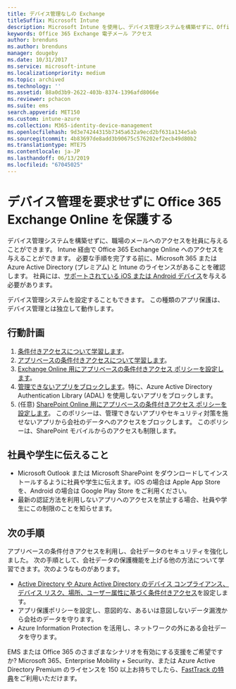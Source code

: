 ```yaml
---
title: デバイス管理なしの Exchange
titleSuffix: Microsoft Intune
description: Microsoft Intune を使用し、デバイス管理システムを構築せずに、Office 365 Exchange Online 電子メールへのアクセスを社員に与えます。
keywords: Office 365 Exchange 電子メール アクセス
author: brenduns
ms.author: brenduns
manager: dougeby
ms.date: 10/31/2017
ms.service: microsoft-intune
ms.localizationpriority: medium
ms.topic: archived
ms.technology: ''
ms.assetid: 88a0d3b9-2622-403b-8374-1396afd8066e
ms.reviewer: pchacon
ms.suite: ems
search.appverid: MET150
ms.custom: intune-azure
ms.collection: M365-identity-device-management
ms.openlocfilehash: 9d3e74244315b7345a632a9ecd2bf631a134e5ab
ms.sourcegitcommit: 4b83697de8add3b90675c576202ef2ecb49d80b2
ms.translationtype: MTE75
ms.contentlocale: ja-JP
ms.lasthandoff: 06/13/2019
ms.locfileid: "67045025"
---
```

# <a name="protect-office-365-exchange-online-without-requiring-device-management"></a>デバイス管理を要求せずに Office 365 Exchange Online を保護する

デバイス管理システムを構築せずに、職場のメールへのアクセスを社員に与えることができます。 Intune 経由で Office 365 Exchange Online へのアクセスを与えることができます。 必要な手順を完了する前に、Microsoft 365 または Azure Active Directory (プレミアム) と Intune のライセンスがあることを確認します。 社員には、[サポートされている iOS または Android デバイス](supported-devices-browsers.md)を与える必要があります。 

デバイス管理システムを設定することもできます。 この種類のアプリ保護は、デバイス管理とは独立して動作します。 

## <a name="action-plan"></a>行動計画

1. [条件付きアクセスについて学習します](conditional-access.md)。 
2. [アプリベースの条件付きアクセスについて学習します](app-based-conditional-access-intune.md)。
3. [Exchange Online 用にアプリベースの条件付きアクセス ポリシーを設定します](app-based-conditional-access-intune-create.md)。
4. [管理できないアプリをブロックします](app-modern-authentication-block.md)。特に、Azure Active Directory Authentication Library (ADAL) を使用しないアプリをブロックします。
5. (任意) [SharePoint Online 用にアプリベースの条件付きアクセス ポリシーを設定します](app-based-conditional-access-intune-create.md)。 このポリシーは、管理できないアプリやセキュリティ対策を施せないアプリから会社のデータへのアクセスをブロックします。 このポリシーは、SharePoint モバイルからのアクセスも制限します。 

## <a name="what-to-tell-employees-and-students"></a>社員や学生に伝えること

* Microsoft Outlook または Microsoft SharePoint をダウンロードしてインストールするように社員や学生に伝えます。iOS の場合は Apple App Store を、Android の場合は Google Play Store をご利用ください。 
* 最新の認証方法を利用しないアプリへのアクセスを禁止する場合、社員や学生にこの制限のことを知らせます。 

## <a name="next-steps"></a>次の手順

アプリベースの条件付きアクセスを利用し、会社データのセキュリティを強化しました。 次の手順として、会社データの保護機能を上げる他の方法について学習できます。次のようなものがあります。 

* [Active Directory や Azure Active Directory のデバイス コンプライアンス、デバイス リスク、場所、ユーザー属性に基づく条件付きアクセス](https://docs.microsoft.com/azure/active-directory/active-directory-conditional-access-azure-portal)を設定します。  
* アプリ保護ポリシーを設定し、意図的な、あるいは意図しないデータ漏洩から会社のデータを守ります。 
* Azure Information Protection を活用し、ネットワークの外にある会社データを守ります。 

EMS または Office 365 のさまざまなシナリオを有効にする支援をご希望ですか? Microsoft 365、Enterprise Mobility + Security、または Azure Active Directory Premium のライセンスを 150 以上お持ちでしたら、[FastTrack の特典](https://docs.microsoft.com/enterprise-mobility-security/solutions/enterprise-mobility-fasttrack-program)をご利用いただけます。 
